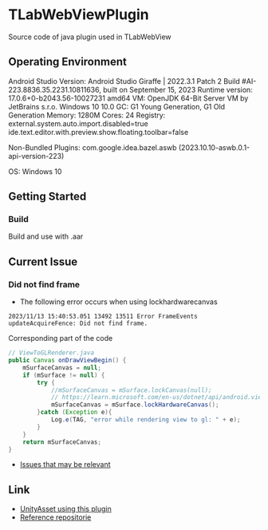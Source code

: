 # TLabWebViewPlugin
Source code of java plugin used in TLabWebView

## Operating Environment
Android Studio Version:
 Android Studio Giraffe | 2022.3.1 Patch 2
 Build #AI-223.8836.35.2231.10811636, built on September 15, 2023
 Runtime version: 17.0.6+0-b2043.56-10027231 amd64
 VM: OpenJDK 64-Bit Server VM by JetBrains s.r.o.
 Windows 10 10.0
 GC: G1 Young Generation, G1 Old Generation
 Memory: 1280M
 Cores: 24
 Registry:
 external.system.auto.import.disabled=true
 ide.text.editor.with.preview.show.floating.toolbar=false

Non-Bundled Plugins:
com.google.idea.bazel.aswb (2023.10.10-aswb.0.1-api-version-223)

OS: Windows 10  

## Getting Started
### Build
Build and use with .aar

## Current Issue
### Did not find frame
- The following error occurs when using lockhardwarecanvas
```
2023/11/13 15:40:53.051 13492 13511 Error FrameEvents updateAcquireFence: Did not find frame.
```
Corresponding part of the code
```java
// ViewToGLRenderer.java
public Canvas onDrawViewBegin() {
    mSurfaceCanvas = null;
    if (mSurface != null) {
        try {
            //mSurfaceCanvas = mSurface.lockCanvas(null);
            // https://learn.microsoft.com/en-us/dotnet/api/android.views.surface.lockhardwarecanvas?view=xamarin-android-sdk-13
            mSurfaceCanvas = mSurface.lockHardwareCanvas();
        }catch (Exception e){
            Log.e(TAG, "error while rendering view to gl: " + e);
        }
    }
    return mSurfaceCanvas;
}
```
- [Issues that may be relevant](https://github.com/flutter/flutter/issues/104268)

## Link
- [UnityAsset using this plugin](https://github.com/TLabAltoh/TLabWebView)  
- [Reference repositorie](https://bitbucket.org/HoshiyamaTakaaki/pixelreadstest/src/master/)
